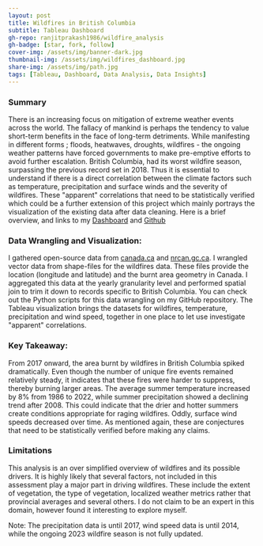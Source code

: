 ```yaml
---
layout: post
title: Wildfires in British Columbia
subtitle: Tableau Dashboard
gh-repo: ranjitprakash1986/wildfire_analysis
gh-badge: [star, fork, follow]
cover-img: /assets/img/banner-dark.jpg
thumbnail-img: /assets/img/wildfires_dashboard.jpg
share-img: /assets/img/path.jpg
tags: [Tableau, Dashboard, Data Analysis, Data Insights]
---
```

### Summary

There is an increasing focus on mitigation of extreme weather events across the world. The fallacy of mankind is perhaps the tendency to value short-term benefits in the face of long-term detriments. While manifesting in different forms ; floods, heatwaves, droughts, wildfires - the ongoing weather patterns have forced governments to make pre-emptive efforts to avoid further escalation. British Columbia, had its worst wildfire season, surpassing the previous record set in 2018. Thus it is essential to understand if there is a direct correlation between the climate factors such as temperature, precipitation and surface winds and the severity of wildfires. These "apparent" correlations that need to be statistically verified which could be a further extension of this project which mainly portrays the visualization of the existing data after data cleaning. Here is a brief overview, and links to my [Dashboard](https://public.tableau.com/app/profile/ranjit.sundaramurthi/viz/BCWildfires_16962267361080/Dashboard1) and [Github](https://github.com/ranjitprakash1986/wildfire_analysis)

### Data Wrangling and Visualization: 

I gathered open-source data from [canada.ca](www.canada.ca) and [nrcan.gc.ca](www.cwfis.cfs.nrcan.gc.ca). I wrangled vector data from shape-files for the wildfires data. These files provide the location (longitude and latitude) and the burnt area geometry in Canada. I aggregated this data at the yearly granularity level and performed spatial join to trim it down to records specific to British Columbia. You can check out the Python scripts for this data wrangling on my GitHub repository. The Tableau visualization brings the datasets for wildfires, temperature, precipitation and wind speed, together in one place to let use investigate "apparent" correlations.

### Key Takeaway: 

From 2017 onward, the area burnt by wildfires in British Columbia spiked dramatically. Even though the number of unique fire events remained relatively steady, it indicates that these fires were harder to suppress, thereby burning larger areas. The average summer temperature increased by 8% from 1986 to 2022, while summer precipitation showed a declining trend after 2008. This could indicate that the drier and hotter summers create conditions appropriate for raging wildfires. Oddly, surface wind speeds decreased over time. As mentioned again, these are conjectures that need to be statistically verified before making any claims.


### Limitations 

This analysis is an over simplified overview of wildfires and its possible drivers. It is highly likely that several factors, not included in this assessment play a major part in driving wildfires. These include the extent of vegetation, the type of vegetation, localized weather metrics rather that provincial averages and several others. I do not claim to be an expert in this domain, however found it interesting to explore myself.

Note: The precipitation data is until 2017, wind speed data is until 2014, while the ongoing 2023 wildfire season is not fully updated.
